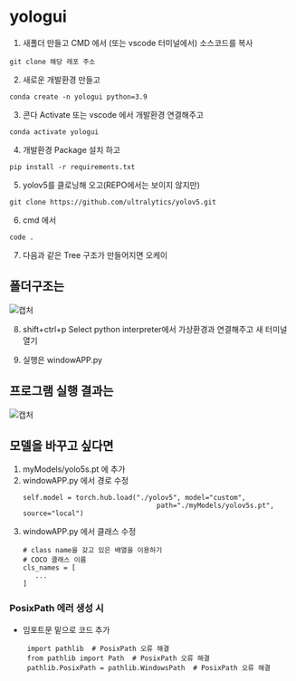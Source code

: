 # yologui

1. 새폴더 만들고 CMD 에서 (또는 vscode 터미널에서) 소스코드를 복사
```
git clone 해당 레포 주소
```
2. 새로운 개발환경 만들고
```
conda create -n yologui python=3.9
```
3. 콘다 Activate 또는 vscode 에서 개발환경 연결해주고
```
conda activate yologui
```
4. 개발환경 Package 설치 하고
```
pip install -r requirements.txt
```
5. yolov5를 클로닝해 오고(REPO에서는 보이지 않지만)
```
git clone https://github.com/ultralytics/yolov5.git
```
6. cmd 에서
```
code .
```
7. 다음과 같은 Tree 구조가 만들어지면 오케이
## 폴더구조는
![캡처](https://github.com/jysung1122/aiModel/assets/56614779/acb2af41-d7d9-4dde-99a3-616bf8a6ee7f)

8. shift+ctrl+p Select python interpreter에서 가상환경과 연결해주고 새 터미널 열기

9. 실행은 windowAPP.py
## 프로그램 실행 결과는
![캡처](https://github.com/jysung1122/aiModel/assets/56614779/5b564b3b-8782-468e-985a-b185f6611d10)

## 모델을 바꾸고 싶다면
1. myModels/yolo5s.pt 에 추가
2. windowAPP.py 에서 경로 수정
   ```
   self.model = torch.hub.load("./yolov5", model="custom",
                                    path="./myModels/yolov5s.pt", source="local")
   ```
3. windowAPP.py 에서 클래스 수정
   ```
   # class name을 갖고 있은 배열을 이용하기 
   # COCO 클래스 이름
   cls_names = [
      ...
   ]
   ```

### PosixPath 에러 생성 시 
- 임포트문 밑으로 코드 추가
  ```
   import pathlib  # PosixPath 오류 해결
   from pathlib import Path  # PosixPath 오류 해결
   pathlib.PosixPath = pathlib.WindowsPath  # PosixPath 오류 해결
  ```

